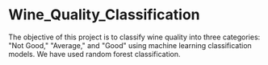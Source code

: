 # Wine_Quality_Classification
The objective of this project is to classify wine quality into three categories: "Not Good," "Average," and "Good" using machine learning classification models. We have used random forest classification.
